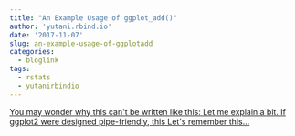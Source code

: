 ```yaml
---
title: "An Example Usage of ggplot_add()"
author: 'yutani.rbind.io'
date: '2017-11-07'
slug: an-example-usage-of-ggplotadd
categories:
  - bloglink
tags:
  - rstats
  - yutanirbindio
---
```


[You may wonder why this can't be written like this: Let me explain a bit. If ggplot2 were designed pipe-friendly, this Let's remember this...<click to read more>](https://yutani.rbind.io/post/2017-11-07-ggplot-add/)

